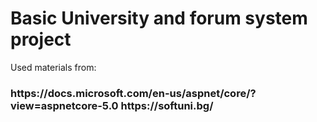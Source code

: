 # Basic University and forum system project
Used materials from:
<h3> https://docs.microsoft.com/en-us/aspnet/core/?view=aspnetcore-5.0 </3>
https://softuni.bg/
